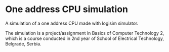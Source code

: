 # One address CPU simulation

A simulation of a one address CPU made with logisim simulator.

The simulation is a project/assignment in Basics of Computer Technology 2, which is a course conducted in 2nd year of School of Electrical Technology, Belgrade, Serbia.
